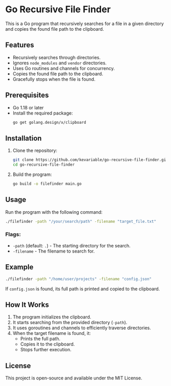 # Go Recursive File Finder

This is a Go program that recursively searches for a file in a given directory and copies the found file path to the clipboard.

## Features
- Recursively searches through directories.
- Ignores `node_modules` and `vendor` directories.
- Uses Go routines and channels for concurrency.
- Copies the found file path to the clipboard.
- Gracefully stops when the file is found.

## Prerequisites
- Go 1.18 or later
- Install the required package:
  ```sh
  go get golang.design/x/clipboard
  ```

## Installation
1. Clone the repository:
   ```sh
   git clone https://github.com/kevariable/go-recursive-file-finder.git
   cd go-recursive-file-finder
   ```
2. Build the program:
   ```sh
   go build -o filefinder main.go
   ```

## Usage
Run the program with the following command:
```sh
./filefinder -path "/your/search/path" -filename "target_file.txt"
```

### Flags:
- `-path` (default: `.`) - The starting directory for the search.
- `-filename` - The filename to search for.

## Example
```sh
./filefinder -path "/home/user/projects" -filename "config.json"
```
If `config.json` is found, its full path is printed and copied to the clipboard.

## How It Works
1. The program initializes the clipboard.
2. It starts searching from the provided directory (`-path`).
3. It uses goroutines and channels to efficiently traverse directories.
4. When the target filename is found, it:
    - Prints the full path.
    - Copies it to the clipboard.
    - Stops further execution.

## License
This project is open-source and available under the MIT License.

